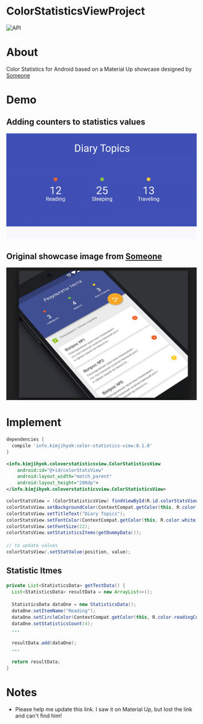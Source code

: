 # ColorStatisticsViewProject
![API](https://img.shields.io/badge/API-16%2B-blue.svg?style=flat) 

# About
Color Statistics for Android based on a Material Up showcase designed by [Someone](#Notes)

# Demo
## Adding counters to statistics values

[<img src="media/statisticsViewSample.gif" width="600" />]()

## Original showcase image from [Someone](https://github.com/wotomas/ColorStatisticsViewProject#note-1)

[<img src="media/screenshot.png" width="600" />]()


# Implement
```gradle
dependencies {
  compile 'info.kimjihyok:color-statistics-view:0.1.0'
}
```

```XML
<info.kimjihyok.coloverstatisticsview.ColorStatisticsView
    android:id="@+id/colorStatsView"
    android:layout_width="match_parent"
    android:layout_height="200dp">
</info.kimjihyok.coloverstatisticsview.ColorStatisticsView>
```

```java
colorStatsView = (ColorStatisticsView) findViewById(R.id.colorStatsView);
colorStatsView.setBackgroundColor(ContextCompat.getColor(this, R.color.colorPrimary));
colorStatsView.setTitleText("Diary Topics");
colorStatsView.setFontColor(ContextCompat.getColor(this, R.color.white));
colorStatsView.setFontSize(22);
colorStatsView.setStatisticsItems(getDummyData());

// to update values
colorStatsView/.setStatValue(position, value);
```

## Statistic Itmes
```java
private List<StatisticsData> getTestData() {
  List<StatisticsData> resultData = new ArrayList<>();
    
  StatisticsData dataOne = new StatisticsData();
  dataOne.setItemName("Reading");
  dataOne.setCircleColor(ContextCompat.getColor(this, R.color.readingColor));
  dataOne.setStatisticsCount(4);    
  ...

  resultData.add(dataOne);
  ...
    
  return resultData;
}
```



# Notes
 - Please help me update this link. I saw it on Material Up, but lost the link and can't find him!
